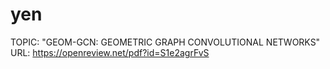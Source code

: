 # yen

TOPIC: "GEOM-GCN: GEOMETRIC GRAPH CONVOLUTIONAL
NETWORKS"
URL: https://openreview.net/pdf?id=S1e2agrFvS
